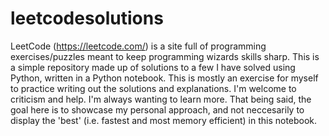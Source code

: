 # leetcodesolutions
LeetCode (https://leetcode.com/) is a site full of programming exercises/puzzles meant to keep programming wizards skills sharp. 
This is a simple repository made up of solutions to a few I have solved using Python, written in a Python notebook. 
This is mostly an exercise for myself to practice writing out the solutions and explanations. I'm welcome to criticism
and help. I'm always wanting to learn more. 
That being said, the goal here is to showcase my personal approach, and not neccesarily to display the 'best' (i.e. fastest and most memory efficient)
in this notebook.
